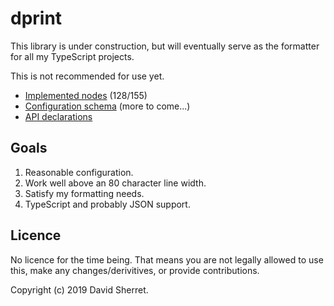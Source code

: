 # dprint

This library is under construction, but will eventually serve as the formatter for all my TypeScript projects.

This is not recommended for use yet.

* [Implemented nodes](implemented-nodes.md) (128/155)
* [Configuration schema](schema/dprint.schema.json) (more to come...)
* [API declarations](lib/dprint.d.ts)

## Goals

1. Reasonable configuration.
2. Work well above an 80 character line width.
3. Satisfy my formatting needs.
4. TypeScript and probably JSON support.

## Licence

No licence for the time being. That means you are not legally allowed to use this, make any changes/derivitives, or provide contributions.

Copyright (c) 2019 David Sherret.
